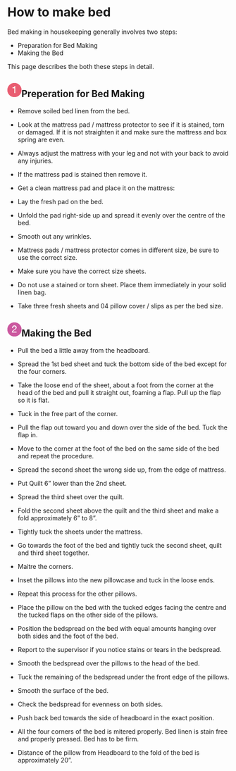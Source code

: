 <!doctype html>
<html>
<head>
<meta charset="utf-8">
<title>How to make bed ?</title> <meta content="text/html; charset=utf-8" http-equiv="content-type">
        <title>TUTORIAL_TITLE</title>
        <meta http-equiv="X-UA-Compatible" content="IE=edge,chrome=1">
        <meta name="robots" content="INDEX, FOLLOW">
        <meta name="description" content="Put the description of the tutorial here.">
        <meta name="viewport" content="width=device-width, initial-scale=1">
        <link rel="stylesheet" href="css/normalize.min.css">
        <link rel="stylesheet" href="css/font-awesome.min.css">
        <link rel="stylesheet" href="css/obe-lite.css">
</head>

<body>
<h1>How to make bed</h1>
<p> Bed making in housekeeping generally involves two steps: </p>
<ul><li>Preparation for Bed Making</li>
<li> Making the Bed </li></ul> <p>This page describes the both these steps in detail. </p>
<section><h2><img src="./img/32_1.png" alt="section 1" height="32" width="32" class="num_circ">Preperation for Bed Making</h2><ul>
  <li>
    <p>Remove soiled bed linen from the bed.</p>
  </li>
  <li>
    <p>Look at the mattress pad / mattress protector to see if it is stained, torn or damaged. If it is not straighten it and make sure the mattress and box spring are even.</p>
  </li>
  <li>
    <p>Always adjust the mattress with your leg and not with your back to avoid any injuries.</p>
  </li>
</ul>
<ul>
  <li>
    <p>If the mattress pad is stained then remove it.</p>
  </li>
</ul>
<ul>
  <li>
    <p>Get a clean mattress pad and place it on the mattress:</p>
  </li>
  <li>
    <p>Lay the fresh pad on the bed.</p>
  </li>
  <li>
    <p>Unfold the pad right-side up and spread it evenly over the centre of the bed.</p>
  </li>
  <li>
    <p>Smooth out any wrinkles.</p>
  </li>
  <li>
    <p>Mattress pads / mattress protector comes in different size, be sure to use the correct size.</p>
  </li>
  <li>
    <p>Make sure you have the correct size sheets.</p>
  </li>
  <li>
    <p>Do not use a stained or torn sheet. Place them immediately in your solid linen bag.</p>
  </li>
  <li>
    <p>Take three fresh sheets and 04 pillow cover / slips as per the bed size.</p>
  </li>
</ul> </section>
<section> <title></title>
<h2><img src="./img/32_2.png" alt="section 1" height="32" width="32" class="num_circ">Making the Bed</h2>
<ul>
  <li>
    <p>Pull the bed a little away from the headboard.</p>
  </li>
  <li>
    <p>Spread the 1st bed sheet and tuck the bottom side of the bed except for the four corners.</p>
  </li>
  <li>
    <p>Take the loose end of the sheet, about a foot from the corner at the head of the bed and pull it straight out, foaming a flap. Pull up the flap so it is flat.</p>
  </li>
  <li>
    <p>Tuck in the free part of the corner.</p>
  </li>
  <li>
    <p>Pull the flap out toward you and down over the side of the bed. Tuck the flap in.</p>
  </li>
  <li>
    <p>Move to the corner at the foot of the bed on the same side of the bed and repeat the procedure.</p>
  </li>
  <li>
    <p>Spread the second sheet the wrong side up, from the edge of mattress.</p>
  </li>
  <li>
    <p>Put Quilt 6&rdquo; lower than the 2nd sheet.</p>
  </li>
  <li>
    <p>Spread the third sheet over the quilt.</p>
  </li>
  <li>
    <p>Fold the second sheet above the quilt and the third sheet and make a fold approximately 6&rdquo; to 8&rdquo;.</p>
    <div>
      <div></div>
    </div>
  </li>
  <li>Tightly tuck the sheets under the mattress.  </li>
  <li>
    <p>Go towards the foot of the bed and tightly tuck the second sheet, quilt and third sheet together.</p>
  </li>
  <li>
    <p>Maitre the corners.</p>
  </li>
  <li>
    <p>Inset the pillows into the new pillowcase and tuck in the loose ends.</p>
  </li>
  <li>
    <p>Repeat this process for the other pillows.</p>
  </li>
  <li>
    <p>Place the pillow on the bed with the tucked edges facing the centre and the tucked flaps on the other side of the pillows.</p>
  </li>
  <li>
    <p>Position the bedspread on the bed with equal amounts hanging over both sides and the foot of the bed.</p>
  </li>
  <li>
    <p>Report to the supervisor if you notice stains or tears in the bedspread.</p>
  </li>
  <li>
    <p>Smooth the bedspread over the pillows to the head of the bed.</p>
  </li>
  <li>
    <p>Tuck the remaining of the bedspread under the front edge of the pillows.</p>
  </li>
  <li>
    <p>Smooth the surface of the bed.</p>
  </li>
  <li>
    <p>Check the bedspread for evenness on both sides.</p>
  </li>
  <li>
    <p>Push back bed towards the side of headboard in the exact position.</p>
  </li>
  <li>
    <p>All the four corners of the bed is mitered properly. Bed linen is stain free and properly pressed. Bed has to be firm.</p>
  </li>
  <li>
    <p>Distance of the pillow from Headboard to the fold of the bed is approximately 20&rdquo;.</p>
  </li>
</ul></section>


</body>
</html>
